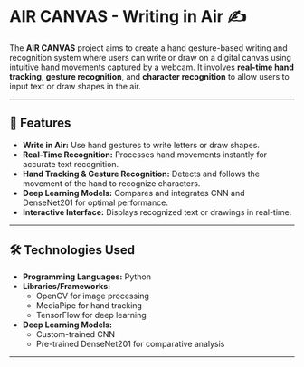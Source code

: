 # AIR CANVAS - Writing in Air ✍️

The **AIR CANVAS** project aims to create a hand gesture-based writing and recognition system where users can write or draw on a digital canvas using intuitive hand movements captured by a webcam. It involves **real-time hand tracking**, **gesture recognition**, and **character recognition** to allow users to input text or draw shapes in the air.

---

## 🚀 Features
- **Write in Air:** Use hand gestures to write letters or draw shapes.
- **Real-Time Recognition:** Processes hand movements instantly for accurate text recognition.
- **Hand Tracking & Gesture Recognition:** Detects and follows the movement of the hand to recognize characters.
- **Deep Learning Models:** Compares and integrates CNN and DenseNet201 for optimal performance.
- **Interactive Interface:** Displays recognized text or drawings in real-time.

---

## 🛠️ Technologies Used
- **Programming Languages:** Python
- **Libraries/Frameworks:** 
  - OpenCV for image processing
  - MediaPipe for hand tracking
  - TensorFlow for deep learning
- **Deep Learning Models:** 
  - Custom-trained CNN
  - Pre-trained DenseNet201 for comparative analysis

---


